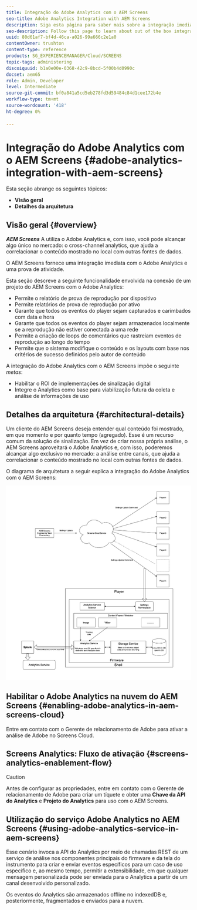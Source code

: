 ```yaml
---
title: Integração do Adobe Analytics com o AEM Screens
seo-title: Adobe Analytics Integration with AEM Screens
description: Siga esta página para saber mais sobre a integração imediata do AEM Screens com o Adobe Analytics e fornecer uma prova de reprodução.
seo-description: Follow this page to learn about out of the box integration of AEM Screens with Adobe Analytics and provides you with a proof of play.
uuid: 80d61af7-bf4d-46ca-a026-99a666c2e1a0
contentOwner: trushton
content-type: reference
products: SG_EXPERIENCEMANAGER/Cloud/SCREENS
topic-tags: administering
discoiquuid: b1a0e00e-0368-42c9-8bcd-5f00b4d0990c
docset: aem65
role: Admin, Developer
level: Intermediate
source-git-commit: bf0a841a5cd5eb278fd3d59484c84d1cee172b4e
workflow-type: tm+mt
source-wordcount: '418'
ht-degree: 0%

---
```


# Integração do Adobe Analytics com o AEM Screens {#adobe-analytics-integration-with-aem-screens}

Esta seção abrange os seguintes tópicos:

* **Visão geral**
* **Detalhes da arquitetura**

## Visão geral {#overview}

***AEM Screens*** A utiliza o Adobe Analytics e, com isso, você pode alcançar algo único no mercado: o cross-channel analytics, que ajuda a correlacionar o conteúdo mostrado no local com outras fontes de dados.

O AEM Screens fornece uma integração imediata com o Adobe Analytics e uma prova de atividade.

Esta seção descreve a seguinte funcionalidade envolvida na conexão de um projeto do AEM Screens com o Adobe Analytics:

* Permite o relatório de prova de reprodução por dispositivo
* Permite relatórios de prova de reprodução por ativo
* Garante que todos os eventos do player sejam capturados e carimbados com data e hora
* Garante que todos os eventos do player sejam armazenados localmente se a reprodução não estiver conectada a uma rede
* Permite a criação de loops de comentários que rastreiam eventos de reprodução ao longo do tempo
* Permite que o sistema modifique o conteúdo e os layouts com base nos critérios de sucesso definidos pelo autor de conteúdo

A integração do Adobe Analytics com o AEM Screens impõe o seguinte *metas*:

* Habilitar o ROI de implementações de sinalização digital
* Integre o Analytics como base para viabilização futura da coleta e análise de informações de uso

## Detalhes da arquitetura {#architectural-details}

Um cliente do AEM Screens deseja entender qual conteúdo foi mostrado, em que momento e por quanto tempo (agregado). Esse é um recurso comum da solução de sinalização. Em vez de criar nossa própria análise, o AEM Screens aproveitará o Adobe Analytics e, com isso, poderemos alcançar algo exclusivo no mercado: a análise entre canais, que ajuda a correlacionar o conteúdo mostrado no local com outras fontes de dados.

O diagrama de arquitetura a seguir explica a integração do Adobe Analytics com o AEM Screens:

![Integração com o Adobe Analytics](/help/screens-cloud/assets/analytics-architecture.png)

## Habilitar o Adobe Analytics na nuvem do AEM Screens {#enabling-adobe-analytics-in-aem-screens-cloud}

Entre em contato com o Gerente de relacionamento de Adobe para ativar a análise de Adobe no Screens Cloud.

## Screens Analytics: Fluxo de ativação {#screens-analytics-enablement-flow}

>[!CAUTION]
>
>Antes de configurar as propriedades, entre em contato com o Gerente de relacionamento de Adobe para criar um tíquete e obter uma **Chave da API do Analytics** e **Projeto do Analytics** para uso com o AEM Screens.

## Utilização do serviço Adobe Analytics no AEM Screens {#using-adobe-analytics-service-in-aem-screens}

Esse cenário invoca a API do Analytics por meio de chamadas REST de um serviço de análise nos componentes principais do firmware e da tela do instrumento para criar e enviar eventos específicos para um caso de uso específico e, ao mesmo tempo, permitir a extensibilidade, em que qualquer mensagem personalizada pode ser enviada para o Analytics a partir de um canal desenvolvido personalizado.

Os eventos do Analytics são armazenados offline no indexedDB e, posteriormente, fragmentados e enviados para a nuvem.
